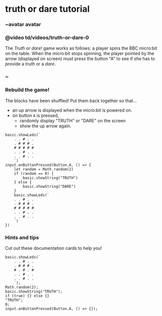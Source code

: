 # truth or dare tutorial

### ~avatar avatar

### @video td/videos/truth-or-dare-0

The *Truth or dare!* game works as follows: a player spins the BBC micro:bit on the table. 
When the micro:bit stops spinning, the player pointed by the arrow (displayed on screen) must press the button "A" 
to see if she has to provide a *truth* or a *dare*.

### ~

### Rebuild the game!

The blocks have been shuffled! Put them back together so that...
* an up arrow is displayed when the micro:bit is powered on.
* on button `A` is pressed,
  * randomly display "TRUTH" or "DARE" on the screen
  * show the up arrow again.

```shuffle
basic.showLeds(`
    . . # . .
    . # # # .
    # # # # #
    . . # . .
    . . # . .
    `)
input.onButtonPressed(Button.A, () => {
    let random = Math.random(2)
    if (random == 0) {
        basic.showString("TRUTH")
    } else {
        basic.showString("DARE")
    }
    basic.showLeds(`
    . . # . .
    . # # # .
    # # # # #
    . . # . .
    . . # . .
    `)
})
```
### Hints and tips
Cut out these documentation cards to help you!

```cards
basic.showLeds(`
    . . # . .
    . # # # .
    # . # . #
    . . # . .
    . . # . .
    `);
Math.random(2);
basic.showString("TRUTH");
if (true) {} else {}
"TRUTH";
0;
input.onButtonPressed(Button.A, () => {});
```

